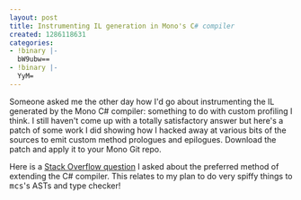 ```yaml
---
layout: post
title: Instrumenting IL generation in Mono's C# compiler
created: 1286118631
categories:
- !binary |-
  bW9ubw==
- !binary |-
  YyM=
---
```

<p>Someone asked me the other day how I'd go about instrumenting the IL generated by the Mono C# compiler: something to do with custom profiling I think. I still haven't come up with a totally satisfactory answer but here's a patch of some work I did showing how I hacked away at various bits of the sources to emit custom method prologues and epilogues. Download the patch and apply it to your Mono Git repo.</p>
<p>Here is a <a href="http://stackoverflow.com/questions/3848001/extending-the-mono-c-compiler-is-there-any-documentation-or-precedent">Stack Overflow question</a> I asked about the preferred method of extending the C# compiler. This relates to my plan to do very spiffy things to <tt>mcs</tt>'s ASTs and type checker!</p>

